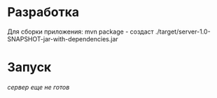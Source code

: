# Разработка
Для сборки приложения: mvn package - создаст ./target/server-1.0-SNAPSHOT-jar-with-dependencies.jar
# Запуск
###### сервер еще не готов